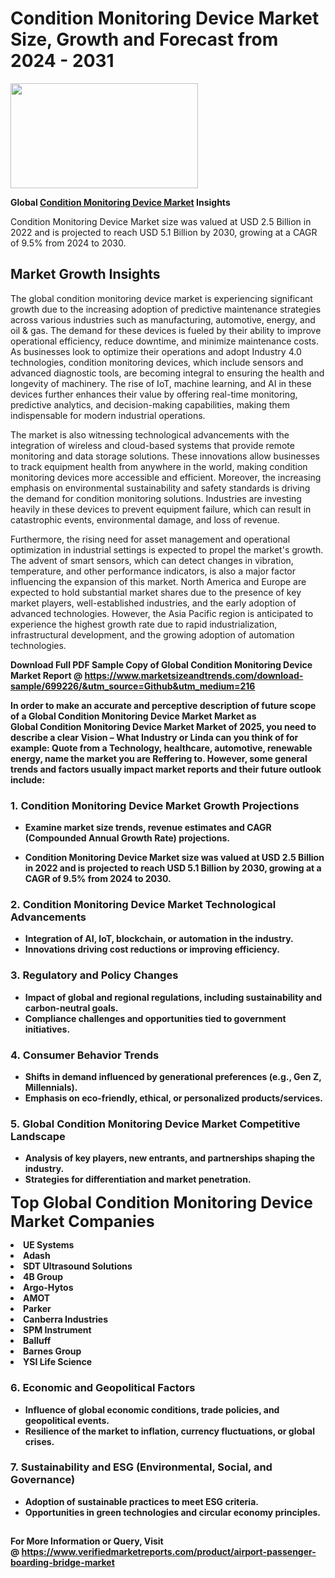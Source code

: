 <H1>Condition Monitoring Device Market Size, Growth and Forecast from 2024 - 2031</H1><img class="aligncenter size-medium wp-image-584254" src="https://thirdeyenews.in/wp-content/uploads/2024/09/Global-Market-Research-300x168.jpeg" alt="" width="300" height="168" /><p><strong>Global&nbsp;<a href="https://www.marketsizeandtrends.com/download-sample/699226/&amp;utm_source=Github&utm_medium=216">Condition Monitoring Device Market</a> Insights</strong></p><p>Condition Monitoring Device Market size was valued at USD 2.5 Billion in 2022 and is projected to reach USD 5.1 Billion by 2030, growing at a CAGR of 9.5% from 2024 to 2030.</p><p><h2>Market Growth Insights</h2> <p>The global condition monitoring device market is experiencing significant growth due to the increasing adoption of predictive maintenance strategies across various industries such as manufacturing, automotive, energy, and oil & gas. The demand for these devices is fueled by their ability to improve operational efficiency, reduce downtime, and minimize maintenance costs. As businesses look to optimize their operations and adopt Industry 4.0 technologies, condition monitoring devices, which include sensors and advanced diagnostic tools, are becoming integral to ensuring the health and longevity of machinery. The rise of IoT, machine learning, and AI in these devices further enhances their value by offering real-time monitoring, predictive analytics, and decision-making capabilities, making them indispensable for modern industrial operations.</p> <p><strong></strong></p> <p>The market is also witnessing technological advancements with the integration of wireless and cloud-based systems that provide remote monitoring and data storage solutions. These innovations allow businesses to track equipment health from anywhere in the world, making condition monitoring devices more accessible and efficient. Moreover, the increasing emphasis on environmental sustainability and safety standards is driving the demand for condition monitoring solutions. Industries are investing heavily in these devices to prevent equipment failure, which can result in catastrophic events, environmental damage, and loss of revenue.</p> <p>Furthermore, the rising need for asset management and operational optimization in industrial settings is expected to propel the market's growth. The advent of smart sensors, which can detect changes in vibration, temperature, and other performance indicators, is also a major factor influencing the expansion of this market. North America and Europe are expected to hold substantial market shares due to the presence of key market players, well-established industries, and the early adoption of advanced technologies. However, the Asia Pacific region is anticipated to experience the highest growth rate due to rapid industrialization, infrastructural development, and the growing adoption of automation technologies.</p> <p><strong></p><p><span class=""><strong>Download Full PDF Sample Copy of Global Condition Monitoring Device Market Report</strong> @ <a href="https://www.marketsizeandtrends.com/download-sample/699226/&amp;utm_source=Github&utm_medium=216" target="_blank">https://www.marketsizeandtrends.com/download-sample/699226/&amp;utm_source=Github&utm_medium=216</a></span></p><p>In order to make an accurate and perceptive description of future scope of a Global&nbsp;Condition Monitoring Device Market Market as Global&nbsp;Condition Monitoring Device Market Market of 2025, you need to describe a clear Vision &ndash; What Industry or Linda can you think of for example: Quote from a Technology, healthcare, automotive, renewable energy, name the market you are Reffering to. However, some general trends and factors usually impact market reports and their future outlook include:</p><h3>1.&nbsp;<strong>Condition Monitoring Device Market Growth Projections</strong></h3><ul><li>Examine market size trends, revenue estimates and CAGR (Compounded Annual Growth Rate) projections.</li><li><p>Condition Monitoring Device Market size was valued at USD 2.5 Billion in 2022 and is projected to reach USD 5.1 Billion by 2030, growing at a CAGR of 9.5% from 2024 to 2030.</p></li></ul><h3>2.&nbsp;<strong>Condition Monitoring Device Market Technological Advancements</strong></h3><ul><li>Integration of AI, IoT, blockchain, or automation in the industry.</li><li>Innovations driving cost reductions or improving efficiency.</li></ul><h3>3.&nbsp;<strong>Regulatory and Policy Changes</strong></h3><ul><li>Impact of global and regional regulations, including sustainability and carbon-neutral goals.</li><li>Compliance challenges and opportunities tied to government initiatives.</li></ul><h3>4.&nbsp;<strong>Consumer Behavior Trends</strong></h3><ul><li>Shifts in demand influenced by generational preferences (e.g., Gen Z, Millennials).</li><li>Emphasis on eco-friendly, ethical, or personalized products/services.</li></ul><h3>5.&nbsp;<strong>Global Condition Monitoring Device Market Competitive Landscape</strong></h3><ul><li>Analysis of key players, new entrants, and partnerships shaping the industry.</li><li>Strategies for differentiation and market penetration.</li></ul><p data-pm-slice="1 1 []"><span style="color: inherit; font-family: inherit; font-size: 25px;">Top Global Condition Monitoring Device Market Companies</span></p><div class="" data-test-id=""><p><li>UE Systems</li><li> Adash</li><li> SDT Ultrasound Solutions</li><li> 4B Group</li><li> Argo-Hytos</li><li> AMOT</li><li> Parker</li><li> Canberra Industries</li><li> SPM Instrument</li><li> Balluff</li><li> Barnes Group</li><li> YSI Life Science</li></p></div><h3>6.&nbsp;<strong>Economic and Geopolitical Factors</strong></h3><ul><li>Influence of global economic conditions, trade policies, and geopolitical events.</li><li>Resilience of the market to inflation, currency fluctuations, or global crises.</li></ul><h3>7.&nbsp;<strong>Sustainability and ESG (Environmental, Social, and Governance)</strong></h3><ul><li>Adoption of sustainable practices to meet ESG criteria.</li><li>Opportunities in green technologies and circular economy principles.</li></ul><h2><strong style="font-size: 14px;">For More Information or Query, Visit @&nbsp;</strong><a style="background-color: #ffffff; font-size: 14px;" href="https://www.marketsizeandtrends.com/report/condition-monitoring-device-market/" target="_blank">https://www.verifiedmarketreports.com/product/airport-passenger-boarding-bridge-market</a></h2>
